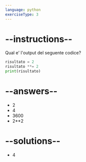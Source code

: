 ```yaml
---
language: python
exerciseType: 3
---
```


# --instructions--

Qual e' l'output del seguente codice?
```python
risultato = 2
risultato **= 2
print(risultato)
```

# --answers--

- 2
- 4
- 3600
- 2**2

# --solutions--

- 4
